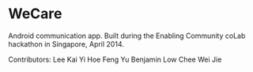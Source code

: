 # WeCare
Android communication app. Built during the Enabling Community coLab hackathon in Singapore, April 2014.

Contributors:
	Lee Kai Yi
	Hoe Feng Yu
	Benjamin Low
	Chee Wei Jie
